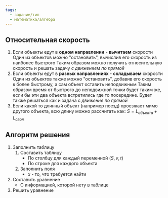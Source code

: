 ```yaml
---
tags:
  - задание/тип
  - математика/алгебра
---
```

## Относительная скорость

1. Если объекты едут в **одном направлении** - **вычитаем** скорости
	Один из объектов можно "остановить", вычислив его скорость из наиболее быстрого
	Таким образом можно получить относительную скорость и решать задачу *с движением по прямой*
2. Если объекты едут в **разных направлениях** - **складываем** скорости
	Один из объектов также можно "остановить", добавив его скорость к более быстрому, а сам объект оставить неподвижным
	Таким образом время от быстрого до неподвижной точки будет таким же, если бы эти два объекта встретились где то посередине. Будет также решаться как и задача с *движение по прямой*
3. Если какой то длинный объект (например поезд) проезжает мимо другого объекта, всю длину можно рассчитать как:
	$S = L_{объекта} + L_{своя}$

## Алгоритм решения

1. Заполнить таблицу
	1. Составить таблицу
		- По столбцу для каждый переменной ($S, v, t$)
		- По строке для каждого объекта
	2. Заполнить поля
		- $x$ -  то, что требуется найти
2. Составить уравнение
	- С информацией, которой нету в таблице
3. Решить уравнение